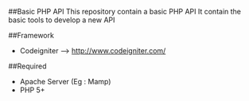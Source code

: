 ##Basic PHP API
This repository contain a basic PHP API It contain the basic tools to develop a new API

##Framework
- Codeigniter --> http://www.codeigniter.com/

##Required
- Apache Server (Eg : Mamp)
- PHP 5+